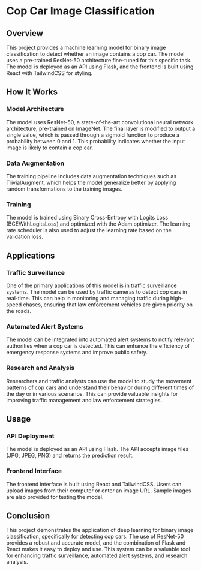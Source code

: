 # Cop Car Image Classification

## Overview

This project provides a machine learning model for binary image classification to detect whether an image contains a cop car. The model uses a pre-trained ResNet-50 architecture fine-tuned for this specific task. The model is deployed as an API using Flask, and the frontend is built using React with TailwindCSS for styling.

## How It Works

### Model Architecture

The model uses ResNet-50, a state-of-the-art convolutional neural network architecture, pre-trained on ImageNet. The final layer is modified to output a single value, which is passed through a sigmoid function to produce a probability between 0 and 1. This probability indicates whether the input image is likely to contain a cop car.

### Data Augmentation

The training pipeline includes data augmentation techniques such as TrivialAugment, which helps the model generalize better by applying random transformations to the training images.

### Training

The model is trained using Binary Cross-Entropy with Logits Loss (BCEWithLogitsLoss) and optimized with the Adam optimizer. The learning rate scheduler is also used to adjust the learning rate based on the validation loss.

## Applications

### Traffic Surveillance

One of the primary applications of this model is in traffic surveillance systems. The model can be used by traffic cameras to detect cop cars in real-time. This can help in monitoring and managing traffic during high-speed chases, ensuring that law enforcement vehicles are given priority on the roads.

### Automated Alert Systems

The model can be integrated into automated alert systems to notify relevant authorities when a cop car is detected. This can enhance the efficiency of emergency response systems and improve public safety.

### Research and Analysis

Researchers and traffic analysts can use the model to study the movement patterns of cop cars and understand their behavior during different times of the day or in various scenarios. This can provide valuable insights for improving traffic management and law enforcement strategies.

## Usage

### API Deployment

The model is deployed as an API using Flask. The API accepts image files (JPG, JPEG, PNG) and returns the prediction result.

### Frontend Interface

The frontend interface is built using React and TailwindCSS. Users can upload images from their computer or enter an image URL. Sample images are also provided for testing the model.

## Conclusion

This project demonstrates the application of deep learning for binary image classification, specifically for detecting cop cars. The use of ResNet-50 provides a robust and accurate model, and the combination of Flask and React makes it easy to deploy and use. This system can be a valuable tool for enhancing traffic surveillance, automated alert systems, and research analysis.
